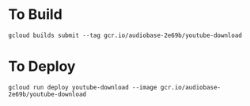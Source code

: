 # To Build
```gcloud builds submit --tag gcr.io/audiobase-2e69b/youtube-download```
# To Deploy
```gcloud run deploy youtube-download --image gcr.io/audiobase-2e69b/youtube-download```